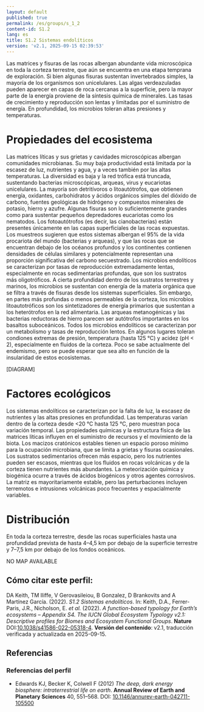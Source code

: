 ```yaml
---
layout: default
published: true
permalink: /es/groups/s_1_2
content-id: S1.2
lang: es
title: S1.2 Sistemas endolíticos
version: 'v2.1, 2025-09-15 02:39:53'
---
```


Las matrices y fisuras de las rocas albergan abundante vida microscópica en toda la corteza terrestre, que aún se encuentra en una etapa temprana de exploración. Si bien algunas fisuras sustentan invertebrados simples, la mayoría de los organismos son unicelulares. Las algas verdeazuladas pueden aparecer en capas de roca cercanas a la superficie, pero la mayor parte de la energía proviene de la síntesis química de minerales. Las tasas de crecimiento y reproducción son lentas y limitadas por el suministro de energía. En profundidad, los microbios toleran altas presiones y temperaturas.

# Propiedades del ecosistema
 
Las matrices líticas y sus grietas y cavidades microscópicas albergan comunidades microbianas. Su muy baja productividad está limitada por la escasez de luz, nutrientes y agua, y a veces también por las altas temperaturas. La diversidad es baja y la red trófica está truncada, sustentando bacterias microscópicas, arqueas, virus y eucariotas unicelulares. La mayoría son detritívoros o litoautótrofos, que obtienen energía, oxidantes, carbohidratos y ácidos orgánicos simples del dióxido de carbono, fuentes geológicas de hidrógeno y compuestos minerales de potasio, hierro y azufre. Algunas fisuras son lo suficientemente grandes como para sustentar pequeños depredadores eucariotas como los nematodos. Los fotoautótrofos (es decir, las cianobacterias) están presentes únicamente en las capas superficiales de las rocas expuestas. Los muestreos sugieren que estos sistemas albergan el 95% de la vida procariota del mundo (bacterias y arqueas), y que las rocas que se encuentran debajo de los océanos profundos y los continentes contienen densidades de células similares y potencialmente representan una proporción significativa del carbono secuestrado. Los microbios endolíticos se caracterizan por tasas de reproducción extremadamente lentas, especialmente en rocas sedimentarias profundas, que son los sustratos más oligotróficos. A cierta profundidad dentro de los sustratos terrestres y marinos, los microbios se sustentan con energía de la materia orgánica que se filtra a través de fisuras desde los sistemas superficiales. Sin embargo, en partes más profundas o menos permeables de la corteza, los microbios litoautotróficos son los sintetizadores de energía primarios que sustentan a los heterótrofos en la red alimentaria. Las arqueas metanogénicas y las bacterias reductoras de hierro parecen ser autótrofos importantes en los basaltos suboceánicos. Todos los microbios endolíticos se caracterizan por un metabolismo y tasas de reproducción lentos. En algunos lugares toleran condiones extremas de presión, temperatura (hasta 125 °C) y acidez (pH < 2), especialmente en fluidos de la corteza. Poco se sabe actualmente del endemismo, pero se puede esperar que sea alto en función de la insularidad de estos ecosistemas.

[DIAGRAM]

# Factores ecológicos
 
Los sistemas endolíticos se caracterizan por la falta de luz, la escasez de nutrientes y las altas presiones en profundidad. Las temperaturas varían dentro de la corteza desde <20 °C hasta 125 °C, pero muestran poca variación temporal. Las propiedades químicas y la estructura física de las matrices líticas influyen en el suministro de recursos y el movimiento de la biota. Los macizos cratónicos estables tienen un espacio poroso mínimo para la ocupación microbiana, que se limita a grietas y fisuras ocasionales. Los sustratos sedimentarios ofrecen más espacio, pero los nutrientes pueden ser escasos, mientras que los fluidos en rocas volcánicas y de la corteza tienen nutrientes más abundantes. La meteorización química y biogénica ocurre a través de ácidos biogénicos y otros agentes corrosivos. La matriz es mayoritariamente estable, pero las perturbaciones incluyen terremotos e intrusiones volcánicas poco frecuentes y espacialmente variables.
 
# Distribución
 
En toda la corteza terrestre, desde las rocas superficiales hasta una profundidad prevista de hasta 4–4,5 km por debajo de la superficie terrestre y 7–7,5 km por debajo de los fondos oceánicos.

NO MAP AVAILABLE

## Cómo citar este perfil:

DA Keith, TM Iliffe, V Gerovasileiou, B Gonzalez, D Brankovits and A Martínez García. (2022). *S1.2 Sistemas endolíticos*. In: Keith, D.A., Ferrer-Paris, J.R., Nicholson, E. *et al.* (2022). *A function-based typology for Earth’s ecosystems – Appendix S4. The IUCN Global Ecosystem Typology v2.1: Descriptive profiles for Biomes and Ecosystem Functional Groups*. **Nature** DOI:[10.1038/s41586-022-05318-4](https://doi.org/10.1038/s41586-022-05318-4).
**Versión del contenido**: v2.1, traducción verificada y actualizada en 2025-09-15.



## Referencias

### Referencias del perfil
* Edwards KJ, Becker K, Colwell F  (2012) *The deep, dark energy biosphere: intraterrestrial life on earth*. **Annual Review of Earth and Planetary Sciences** 40, 551–568. DOI: [10.1146/annurev-earth-042711-105500](http://doi.org/10.1146/annurev-earth-042711-105500)

